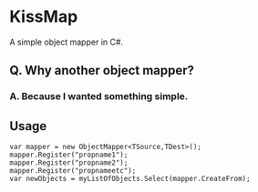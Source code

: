 # KissMap
A simple object mapper in C#.

## Q. Why another object mapper?
### A. Because I wanted something simple.

## Usage
``` 
var mapper = new ObjectMapper<TSource,TDest>();
mapper.Register("propname1");
mapper.Register("propname2");
mapper.Register("propnameetc");
var newObjects = myListOfObjects.Select(mapper.CreateFrom);
```

